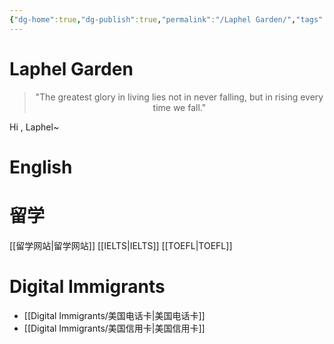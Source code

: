 ```yaml
---
{"dg-home":true,"dg-publish":true,"permalink":"/Laphel Garden/","tags":["gardenEntry"],"dgPassFrontmatter":true,"created":"2023-04-22T11:14:19.123+08:00","updated":"2023-04-22T16:25:26.203+08:00"}
---
```



# Laphel Garden

<center>
<blockquote> "The greatest glory in living lies not in never falling, but in rising every time we fall."
</blockquote>
</center>
Hi , Laphel~


# English



# 留学

[[留学网站\|留学网站]]
[[IELTS\|IELTS]]
[[TOEFL\|TOEFL]]

# Digital Immigrants

- [[Digital Immigrants/美国电话卡\|美国电话卡]]
- [[Digital Immigrants/美国信用卡\|美国信用卡]]